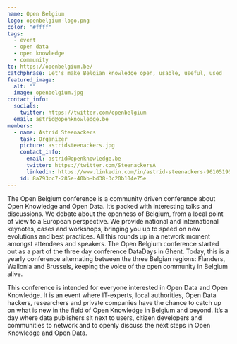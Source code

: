```yaml
---
name: Open Belgium
logo: openbelgium-logo.png
color: "#ffff"
tags:
  - event
  - open data
  - open knowledge
  - community
to: https://openbelgium.be/
catchphrase: Let's make Belgian knowledge open, usable, useful, used
featured_image:
  alt: ""
  image: openbelgium.jpg
contact_info:
  socials:
    twitter: https://twitter.com/openbelgium
  email: astrid@openknowledge.be
members:
  - name: Astrid Steenackers
    task: Organizer
    picture: astridsteenackers.jpg
    contact_info:
      email: astrid@openknowledge.be
      twitter: https://twitter.com/SteenackersA
      linkedin: https://www.linkedin.com/in/astrid-steenackers-96105195/?originalSubdomain=be
    id: 8a793cc7-285e-40bb-bd38-3c20b104e75e
---
```


The Open Belgium conference is a community driven conference about Open Knowledge and Open Data. It’s packed with interesting talks and discussions. We debate about the openness of Belgium, from a local point of view to a European perspective. We provide national and international keynotes, cases and workshops, bringing you up to speed on new evolutions and best practices. All this rounds up in a network moment amongst attendees and speakers. The Open Belgium conference started out as a part of the three day conference DataDays in Ghent. Today, this is a yearly conference alternating between the three Belgian regions: Flanders, Wallonia and Brussels, keeping the voice of the open community in Belgium alive.

This conference is intended for everyone interested in Open Data and Open Knowledge. It is an event where IT-experts, local authorities, Open Data hackers, researchers and private companies have the chance to catch up on what is new in the field of Open Knowledge in Belgium and beyond. It’s a day where data publishers sit next to users, citizen developers and communities to network and to openly discuss the next steps in Open Knowledge and Open Data.
